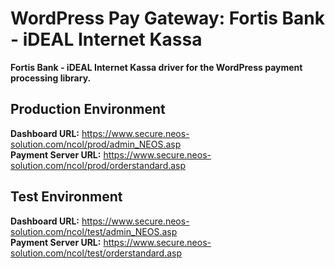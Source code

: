 # WordPress Pay Gateway: Fortis Bank - iDEAL Internet Kassa

**Fortis Bank - iDEAL Internet Kassa driver for the WordPress payment processing library.**

## Production Environment

**Dashboard URL:** https://www.secure.neos-solution.com/ncol/prod/admin_NEOS.asp  
**Payment Server URL:** https://www.secure.neos-solution.com/ncol/prod/orderstandard.asp  

## Test Environment

**Dashboard URL:** https://www.secure.neos-solution.com/ncol/test/admin_NEOS.asp  
**Payment Server URL:** https://www.secure.neos-solution.com/ncol/test/orderstandard.asp  
